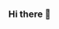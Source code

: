 ### Hi there 👋

<!--
**DevleenaBanerjee/DevleenaBanerjee** is a ✨ _special_ ✨ repository because its `README.md` (this file) appears on your GitHub profile.

- 💬  My name is Devleena Banerjee. Thank you for visiting my Github Page. I have 13+years experience in IT Industry. I like to find the insights in data and explore different meaning from it. Here are some of the repositories I have worked upon and some more are coming soon. I hope you get something meaningful and data oriented. 
- 📫 How to reach me: You can connect with me on my LinkedIn Page :https://www.linkedin.com/in/banerjeedevleena/
or Email me at banerjee.devleena@gmail.com
I also love to write. Please find my articles here: 
https://dsintuition.blogspot.com
https://medium.com/@banerjee.devleena

Have a great day ahead.
